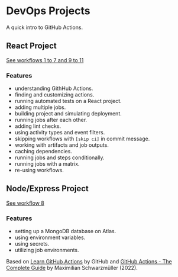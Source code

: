 # DevOps Projects

A quick intro to GitHub Actions.

## React Project

[See workflows 1 to 7 and 9 to 11](.github/workflows)

### Features

- understanding GithHub Actions.
- finding and customizing actions.
- running automated tests on a React project.
- adding multiple jobs.
- building project and simulating deployment.
- running jobs after each other.
- adding lint checks.
- using activity types and event filters.
- skipping workflows with `[skip ci]` in commit message.
- working with artifacts and job outputs.
- caching dependencies.
- running jobs and steps conditionally.
- running jobs with a matrix.
- re-using workflows.

## Node/Express Project

[See workflow 8](.github/workflows)

### Features

- setting up a MongoDB database on Atlas.
- using environment variables.
- using secrets.
- utilizing job environments.

Based on [Learn GitHub Actions](https://docs.github.com/en/actions/learn-github-actions) by GitHub and [GitHub Actions - The Complete Guide](https://www.udemy.com/course/github-actions-the-complete-guide/) by Maximilian Schwarzmüller (2022).
